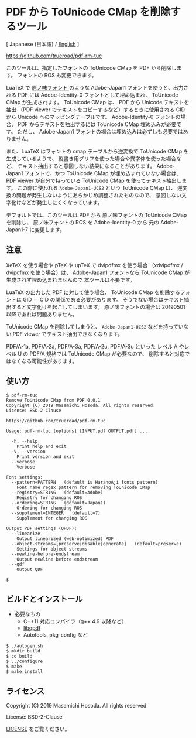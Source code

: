 <!-- -*- coding: utf-8 -*- -->
# PDF から ToUnicode CMap を削除するツール

[ Japanese (日本語) / [English](./README.md) ]

[
https://github.com/trueroad/pdf-rm-tuc
](https://github.com/trueroad/pdf-rm-tuc)

このツールは、指定したフォントの ToUnicode CMap を PDF から削除します。
フォントの ROS も変更できます。

LuaTeX で
[
原ノ味フォント
](https://github.com/trueroad/HaranoAjiFonts)
のような Adobe-Japan1 フォントを使うと、出力される PDF には
Adobe-Identity-0 フォントとして埋め込まれ、
ToUnicode CMap が生成されます。
ToUnicode CMap は、 PDF から Unicode テキストを抽出
（PDF viewer でテキストをコピーするなど）するときに使用される
CID から Unicode へのマッピングテーブルです。
Adobe-Identity-0 フォントの場合、
PDF からテキストを抽出するには ToUnicode CMap 埋め込みが必要です。
ただし、 Adobe-Japan1 フォントの場合は埋め込みは必ずしも必要ではありません。

また、LuaTeX はフォントの cmap テーブルから逆変換で
ToUnicode CMap を生成しているようで、
縦書き用グリフを使った場合や異字体を使った場合など、
テキスト抽出すると意図しない結果になることがあります。
Adobe-Japan1 フォントで、かつ ToUnicode CMap が埋め込まれていない場合は、
PDF viewer が自分で持っている ToUnicode CMap を使ってテキスト抽出します。
この際に使われる `Adobe-Japan1-UCS2` という ToUnicode CMap は、
逆変換の問題が発生しないようにあらかじめ調整されたものなので、
意図しない文字化けなどが発生しにくくなっています。

デフォルトでは、このツールは PDF から
原ノ味フォントの ToUnicode CMap を削除し、
原ノ味フォントの ROS を Adobe-Identity-0 から
元の Adobe-Japan1-7 に変更します。

## 注意

XeTeX を使う場合や pTeX や upTeX で dvipdfmx を使う場合
（xdvipdfmx / dvipdfmx を使う場合）は、
Adobe-Japan1 フォントなら ToUnicode CMap が生成されず埋め込まれませんので
本ツールは不要です。

LuaTeX の出力した PDF に対して使う場合、
ToUnicode CMap を削除するフォントは GID ＝ CID の関係である必要があります。
そうでない場合はテキスト抽出すると文字化けを起こしてしまいます。
原ノ味フォントの場合は 20190501 以降であれば問題ありません。

ToUnicode CMap を削除してしまうと、
`Adobe-Japan1-UCS2` などを持っていない
PDF viewer でテキスト抽出できなくなります。

PDF/A-1a, PDF/A-2a, PDF/A-3a, PDF/A-2u, PDF/A-3u といった
レベル A やレベル U の PDF/A 規格では ToUnicode CMap が必要なので、
削除すると対応ではなくなる可能性があります。

## 使い方

```
$ pdf-rm-tuc
Remove ToUnicode CMap from PDF 0.0.1
Copyright (C) 2019 Masamichi Hosoda. All rights reserved.
License: BSD-2-Clause

https://github.com/trueroad/pdf-rm-tuc

Usage: pdf-rm-tuc [options] [INPUT.pdf OUTPUT.pdf] ...

  -h, --help
    Print help and exit
  -V, --version
    Print version and exit
  --verbose
    Verbose

Font settings:
  --pattern=PATTERN   (default is HaranoAji fonts pattern)
    Font name regex pattern for removing ToUnicode CMap
  --registry=STRING   (default=Adobe)
    Registry for changing ROS
  --ordering=STRING   (default=Japan1)
    Ordering for changing ROS
  --supplement=INTEGER   (default=7)
    Supplement for changing ROS

Output PDF settings (QPDF):
  --linearize
    Output linearized (web-optimized) PDF
  --object-streams=[preserve|disable|generate]   (default=preserve)
    Settings for object streams
  --newline-before-endstream
    Output newline before endstream
  --qdf
    Output QDF

$
```

## ビルドとインストール

* 必要なもの
    + C++11 対応コンパイラ（g++ 4.9 以降など）
    + [libqpdf](http://qpdf.sourceforge.net/)
    + Autotools, pkg-config など

```
$ ./autogen.sh
$ mkdir build
$ cd build
$ ../configure
$ make
$ make install
```

## ライセンス

Copyright (C) 2019 Masamichi Hosoda. All rights reserved.

License: BSD-2-Clause

[LICENSE](./LICENSE) をご覧ください。

